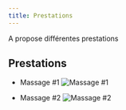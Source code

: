 ```yaml
---
title: Prestations
---
```

A propose différentes prestations

## Prestations

- Massage #1
![Massage #1](https://images.pexels.com/photos/214574/pexels-photo-214574.jpeg)

- Massage #2
![Massage #2](https://images.pexels.com/photos/296282/pexels-photo-296282.jpeg)
